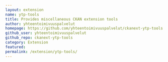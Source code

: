 ```yaml
---
layout: extension
name: ytp-tools
title: Provides miscellaneous CKAN extension tools
author: yhteentoimivuuspalvelut
homepage: https://github.com/yhteentoimivuuspalvelut/ckanext-ytp-tools
github_user: yhteentoimivuuspalvelut
github_repo: ckanext-ytp-tools
category: Extension
featured: 
permalink: /extension/ytp-tools/
---
```



<Error getting README>
